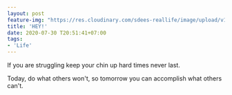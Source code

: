 ```yaml
---
layout: post
feature-img: "https://res.cloudinary.com/sdees-reallife/image/upload/v1555658919/sample_feature_img.png"
title: 'HEY!'
date: 2020-07-30 T20:51:41+07:00
tags:
- 'Life'
---
```

If you are struggling keep your chin up hard times never last.

<i class="fa fa-child" style="color:plum"></i>

Today, do what others won't, so tomorrow you can accomplish what others can't.
